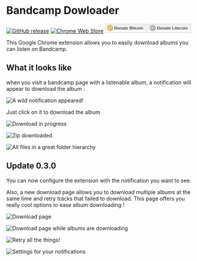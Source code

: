 Bandcamp Dowloader
==
[![GitHub release](https://img.shields.io/github/release/jaymoulin/bandcamp-down-chrome-ext.svg)](https://jaymoulin.github.io/bandcamp-down-chrome-ext/releases)
[![Chrome Web Store](https://img.shields.io/chrome-web-store/v/ekmnddmiahnnichdopgekncnodcbojnp.svg)](https://chrome.google.com/webstore/detail/bandcamp-downloader/ekmnddmiahnnichdopgekncnodcbojnp)
[![Bitcoin donation](https://github.com/jaymoulin/jaymoulin.github.io/raw/master/btc.png "Bitcoin donation")](https://m.freewallet.org/id/374ad82e/btc)
[![Litecoin donation](https://github.com/jaymoulin/jaymoulin.github.io/raw/master/ltc.png "Litecoin donation")](https://m.freewallet.org/id/374ad82e/ltc)

This Google Chrome extension allows you to easily download albums you can listen on Bandcamp.

## What it looks like

when you visit a bandcamp page with a listenable album, a notification will appear to download the album :

![A wild notification appeared!](https://jaymoulin.github.io/bandcamp-down-chrome-ext/notif-1.png "A wild notification appeared!")

Just click on it to download the album

![Download in progress](https://jaymoulin.github.io/bandcamp-down-chrome-ext/notif-2.png "Download in progress")

![Zip downloaded](https://jaymoulin.github.io/bandcamp-down-chrome-ext/zip.png "Zip downloaded")

![All files in a great folder hierarchy](https://jaymoulin.github.io/bandcamp-down-chrome-ext/folder.png "All files in a great folder hierarchy")

## Update 0.3.0

You can now configure the extension with the notification you want to see.

Also, a new download page allows you to download multiple albums at the same time and retry tracks that failed to download.
This page offers you really cool options to ease album downloading ! 
 
 ![Download page](https://jaymoulin.github.io/bandcamp-down-chrome-ext/downloadPage.png "Download page")
 
 ![Download page while albums are downloading](https://jaymoulin.github.io/bandcamp-down-chrome-ext/downloadPageProgress.png "Download page while albums are downloading")
 
 ![Retry all the things!](https://jaymoulin.github.io/bandcamp-down-chrome-ext/retryAll.png "Retry all the things!")
 
 ![Settings for your notifications](https://jaymoulin.github.io/bandcamp-down-chrome-ext/settings.png "Settings for your notifications")
